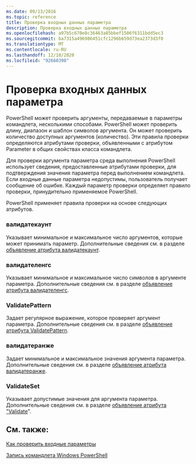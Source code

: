 ```yaml
---
ms.date: 09/13/2016
ms.topic: reference
title: Проверка входных данных параметра
description: Проверка входных данных параметра
ms.openlocfilehash: a97b5c670e8c36463a85bbef1506f6311bdd5ec3
ms.sourcegitcommit: ba7315a496986451cfc1296b659d73ea2373d3f0
ms.translationtype: MT
ms.contentlocale: ru-RU
ms.lasthandoff: 12/10/2020
ms.locfileid: "92660398"
---
```

# <a name="validating-parameter-input"></a>Проверка входных данных параметра

PowerShell может проверить аргументы, передаваемые в параметры командлета, несколькими способами.
PowerShell может проверить длину, диапазон и шаблон символов аргумента.
Он может проверить количество доступных аргументов (количество).
Эти правила проверки определяются атрибутами проверки, объявленными с атрибутом Parameter в общих свойствах класса командлета.

Для проверки аргумента параметра среда выполнения PowerShell использует сведения, предоставленные атрибутами проверки, для подтверждения значения параметра перед выполнением командлета.
Если входные данные параметра недопустимы, пользователь получает сообщение об ошибке.
Каждый параметр проверки определяет правило проверки, принудительно применяемое PowerShell.

PowerShell применяет правила проверки на основе следующих атрибутов.

### <a name="validatecount"></a>валидатекаунт

Указывает минимальное и максимальное число аргументов, которые может принимать параметр.
Дополнительные сведения см. в разделе [объявление атрибута валидатекаунт](./validatecount-attribute-declaration.md).

### <a name="validatelength"></a>валидателенгс

Указывает минимальное и максимальное число символов в аргументе параметра.
Дополнительные сведения см. в разделе [объявление атрибута валидателенгс](./validatelength-attribute-declaration.md).

### <a name="validatepattern"></a>ValidatePattern

Задает регулярное выражение, которое проверяет аргумент параметра.
Дополнительные сведения см. в разделе [объявление атрибута ValidatePattern](./validatepattern-attribute-declaration.md).

### <a name="validaterange"></a>валидатеранже

Задает минимальное и максимальное значения аргумента параметра.
Дополнительные сведения см. в разделе [объявление атрибута валидатеранже](./validaterange-attribute-declaration.md).

### <a name="validateset"></a>ValidateSet

Указывает допустимые значения для аргумента параметра.
Дополнительные сведения см. в разделе [объявление атрибута "Validate](./validateset-attribute-declaration.md)".

## <a name="see-also"></a>См. также:

[Как проверить входные параметры](./how-to-validate-parameter-input.md)

[Запись командлета Windows PowerShell](./writing-a-windows-powershell-cmdlet.md)
